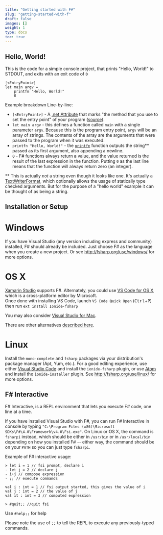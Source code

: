 ```yaml
---
title: "Getting started with F#"
slug: "getting-started-with-f"
draft: false
images: []
weight: 1
type: docs
toc: true
---
```


## Hello, World!
This is the code for a simple console project, that prints "Hello, World!" to STDOUT, and exits with an exit code of `0`

    [<EntryPoint>]
    let main argv = 
        printfn "Hello, World!"
        0 

Example breakdown Line-by-line:
- `[<EntryPoint>]` - A [.net Attribute][1] that marks "the method that you use to set the entry point" of your program ([source][2]).
- `let main argv` - this defines a function called `main` with a single parameter `argv`. Because this is the program entry point, `argv` will be an array of strings. The contents of the array are the arguments that were passed to the program when it was executed.
- `printfn "Hello, World!"` - the [`printfn`][3] function outputs the string** passed as its first argument, also appending a newline.
- `0` - F# functions always return a value, and the value returned is the result of the last expression in the function. Putting `0` as the last line means that the function will always return zero (an integer).


** This is actually _not_ a string even though it looks like one. It's actually a [TextWriterFormat][4], which optionally allows the usage of statically type checked arguments. But for the purpose of a "hello world" example it can be thought of as being a string.


  [1]: http://stackoverflow.com/q/20346/4289902
  [2]: https://msdn.microsoft.com/en-us/visualfsharpdocs/conceptual/entry-point-%5Bfsharp%5D
  [3]: https://msdn.microsoft.com/en-us/visualfsharpdocs/conceptual/printf.printfn%5B't%5D-function-%5Bfsharp%5D
  [4]: https://msdn.microsoft.com/visualfsharpdocs/conceptual/printf.textwriterformat%5B%27t%5D-type-abbreviation-%5Bfsharp%5D

## Installation or Setup
# Windows

If you have Visual Studio (any version including express and community) installed, F# should already be included. Just choose F# as the language when you create a new project. Or see http://fsharp.org/use/windows/ for more options.

# OS X

[Xamarin Studio](https://developer.xamarin.com/guides/cross-platform/fsharp/fsharp_support_overview/) supports F#. Alternately, you could use [VS Code for OS X][1], which is a cross-platform editor by Microsoft.  
Once done with installing VS Code, launch `VS Code Quick Open` (<kbd>Ctrl</kbd>+<kbd>P</kbd>) then run `ext install Ionide-fsharp`

You may also consider [Visual Studio for Mac](https://www.visualstudio.com/vs/visual-studio-mac/).

There are other alternatives [described here][2].

# Linux

Install the `mono-complete` and `fsharp` packages via your distribution's package manager (Apt, Yum, etc.). For a good editing experience, use either [Visual Studio Code](https://code.visualstudio.com/) and install the `ionide-fsharp` plugin, or use [Atom](https://atom.io/) and install the `ionide-installer` plugin. See http://fsharp.org/use/linux/ for more options.


  [1]: https://code.visualstudio.com/Docs/?dv=osx
  [2]: http://fsharp.org/use/mac/

## F# Interactive
F# Interactive, is a REPL environment that lets you execute F# code, one line at a time.

If you have installed Visual Studio with F#, you can run F# Interactive in console by typing `"C:\Program Files (x86)\Microsoft SDKs\F#\4.0\Framework\v4.0\Fsi.exe"`. On Linux or OS X, the command is `fsharpi` instead, which should be either in `/usr/bin` or in `/usr/local/bin` depending on how you installed F# -- either way, the command should be on your `PATH` so you can just type `fsharpi`.

Example of F# interactive usage:

    > let i = 1 // fsi prompt, declare i
    - let j = 2 // declare j
    - i+j // compose expression
    - ;; // execute commands
    
    val i : int = 1 // fsi output started, this gives the value of i
    val j : int = 2 // the value of j
    val it : int = 3 // computed expression
    
    > #quit;; //quit fsi

Use `#help;;` for help

Please note the use of `;;` to tell the REPL to execute any previously-typed commands.

